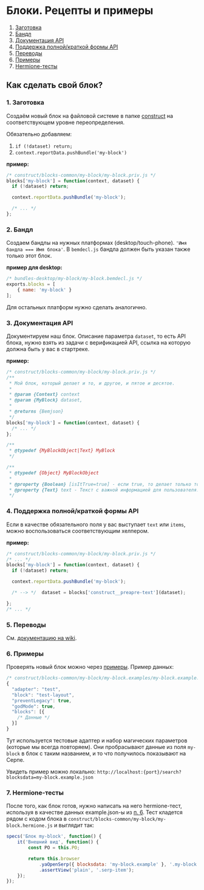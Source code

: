 # Блоки. Рецепты и примеры

1. [Заготовка](#1-Заготовка)
2. [Бандл](#2-Бандл)
3. [Документация API](#3-Документация-API)
4. [Поддержка полной/краткой формы API](#4-Поддержка-полнойкраткой-формы-API)
5. [Переводы](#5-Переводы)
6. [Примеры](#6-Примеры)
7. [Hermione-тесты](#7-Hermione-тесты)

## Как сделать свой блок?
### 1. Заготовка
Создаём новый блок на файловой системе в папке [construct](https://a.yandex-team.ru/arc_vcs/frontend/projects/web4/construct) на соответствующем уровне переопределения.

Обязательно добавляем:

  1. `if (!dataset) return;`
  2. `context.reportData.pushBundle('my-block')`

**пример:**
```js
/* construct/blocks-common/my-block/my-block.priv.js */
blocks['my-block'] = function(context, dataset) {
  if (!dataset) return;

  context.reportData.pushBundle('my-block');

  /* ... */
};

```

### 2. Бандл

Создаем бандлы на нужных платформах (desktop/touch-phone). `'Имя бандла === Имя блока'`. В `bemdecl.js` бандла должен быть указан также только этот блок.

**пример для desktop:**
```js
/* bundles-desktop/my-block/my-block.bemdecl.js */
exports.blocks = [
    { name: 'my-block' }
];
```

Для остальных платформ нужно сделать аналогично.

### 3. Документация API

Документируем наш блок. Описание параметра `dataset`, то есть API блока, нужно взять из задачи с верификацией API, ссылка на которую должна быть у вас в стартреке.

**пример:**
```js
/* construct/blocks-common/my-block/my-block.priv.js */
/**
 * Мой блок, который делает и то, и другое, и пятое и десятое.
 *
 * @param {Context} context
 * @param {MyBlock} dataset,
 *
 * @returns {Bemjson}
 */
blocks['my-block'] = function(context, dataset) {
  /* ... */
};

/**
 * @typedef {MyBlockObject|Text} MyBlock
 */

/**
 * @typedef {Object} MyBlockObject
 *
 * @property {Boolean} [isItTrue=true] - если true, то делает только то и другое.
 * @property {Text} text - Текст с важной информацией для пользователя.
 */
```

### 4. Поддержка полной/краткой формы API

Если в качестве обязательного поля у вас выступает `text` или `items`, можно воспользоваться соответствующим хелпером.

**пример:**
```js
/* construct/blocks-common/my-block/my-block.priv.js */
/* ... */
blocks['my-block'] = function(context, dataset) {
  if (!dataset) return;

  context.reportData.pushBundle('my-block');

  /* --> */  dataset = blocks['construct__preapre-text'](dataset);

};
/* ... */
```

### 5. Переводы

См. [документацию на wiki](https://wiki.yandex-team.ru/search-interfaces/tanker/tanker-kit/).

### 6. Примеры

Проверять новый блок можно через [примеры](https://wiki.yandex-team.ru/serp/constructor/block-examples/).
Пример данных:

```js
/* construct/blocks-common/my-block/my-block.examples/my-block.example.json */
{
  "adapter": "test",
  "block": "test-layout",
  "preventLegacy": true,
  "godMode": true,
  "blocks": [{
    /* Данные */
  }]
}
```

Тут используется тестовые адаптер и набор магических параметров (которые мы всегда повторяем). Они пробрасывают данные из поля `my-block` в блок с таким названием,
и то что получилось показывают на Серпе.

Увидеть пример можно локально: `http://localhost:{port}/search?blocksdata=my-block.example.json`

### 7. Hermione-тесты

После того, как блок готов, нужно написать на него hermione-тест, используя в качестве данных example.json-ы из [п. 6](#6-Проверяем-что-все-работает). Тест кладется рядом с кодом блока в `construct/blocks-common/my-block/my-block.hermione.js` и выглядит так:

```js
specs('Блок my-block', function() {
    it('Внешний вид', function() {
        const PO = this.PO;

        return this.browser
            .yaOpenSerp({ blocksdata: 'my-block.example' }, '.my-block')
            .assertView('plain', '.serp-item');
    });
});
```

